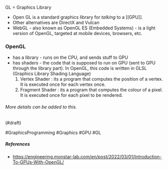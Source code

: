 GL = Graphics Library

- Open GL is a standard graphics library for *talking* to a [[GPU]].
- Other alternatives are DirectX and Vulcan
- WebGL - also known as OpenGL ES (Embedded Systems) - is a light version of OpenGL, targeted at mobile devices, browsers, etc.


### OpenGL
- has a library - runs on the CPU, and sends stuff to GPU
- has shaders - the code that is supposed to run on GPU  (sent to GPU through the library part). In OpenGL, this code is written in GLSL (Graphics Library Shading Language)
	1. Vertex Shader : its a program that computes the position of a vertex. It is executed once for each vertex once.
	2. Fragment Shader : its a program that computes the colour of a pixel. It is executed once for each pixel to be rendered.


###### More details can be added to this.
(#draft)


#GraphicsProgramming #Graphics #GPU #GL



##### References
- https://engineering.monstar-lab.com/en/post/2022/03/01/Introduction-To-GPUs-With-OpenGL/